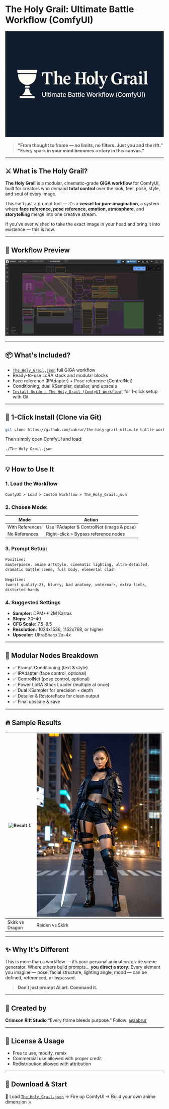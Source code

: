 # The Holy Grail: Ultimate Battle Workflow (ComfyUI)

![The Holy Grail Banner](./banner.png)

> **"From thought to frame — no limits, no filters. Just you and the rift."**
> **"Every spark in your mind becomes a story in this canvas."**

---

## ⚔️ What is The Holy Grail?

**The Holy Grail** is a modular, cinematic-grade **GIGA workflow** for ComfyUI, built for creators who demand **total control** over the look, feel, pose, style, and soul of every image.

This isn't just a prompt tool — it's a **vessel for pure imagination**, a system where **face reference, pose reference, emotion, atmosphere**, and **storytelling** merge into one creative stream.

If you've ever wished to take the exact image in your head and bring it into existence — this is how.

---

## 🧠 Workflow Preview

![Workflow Preview](./The%20Holy%20Grail%20Preview.png)

---

## 📦 What's Included?

* [`The_Holy_Grail.json`](./The%20Holy%20Grail.json) full GIGA workflow
* Ready-to-use LoRA stack and modular blocks
* Face reference (IPAdapter) + Pose reference (ControlNet)
* Conditioning, dual KSampler, detailer, and upscale
* [`Install Guide — The Holy Grail (ComfyUI Workflow)`](./Install%20Guide%20%E2%80%94%20The%20Holy%20Grail%20%28ComfyUI%20Workf...) for 1-click setup with Git

---

## 🚀 1-Click Install (Clone via Git)

```bash
git clone https://github.com/aabrur/the-holy-grail-ultimate-battle-workflow.git
```

Then simply open ComfyUI and load:

```
./The Holy Grail.json
```

---

## 💡 How to Use It

### 1. Load the Workflow

```
ComfyUI > Load > Custom Workflow > The_Holy_Grail.json
```

### 2. Choose Mode:

| Mode            | Action                                    |
| --------------- | ----------------------------------------- |
| With References | Use IPAdapter & ControlNet (image & pose) |
| No References   | Right-click > Bypass reference nodes      |

### 3. Prompt Setup:

```
Positive:
masterpiece, anime artstyle, cinematic lighting, ultra-detailed, dramatic battle scene, full body, elemental clash

Negative:
(worst quality:2), blurry, bad anatomy, watermark, extra limbs, distorted hands
```

### 4. Suggested Settings

* **Sampler:** DPM++ 2M Karras
* **Steps:** 30–40
* **CFG Scale:** 7.5–8.5
* **Resolution:** 1024x1536, 1152x768, or higher
* **Upscaler:** UltraSharp 2x–4x

---

## 🧩 Modular Nodes Breakdown

* ✅ Prompt Conditioning (text & style)
* ✅ IPAdapter (face control, optional)
* ✅ ControlNet (pose control, optional)
* ✅ Power LoRA Stack Loader (multiple at once)
* ✅ Dual KSampler for precision + depth
* ✅ Detailer & RestoreFace for clean output
* ✅ Final upscale & save

---

## 🔥 Sample Results

| ![Result 1](./aabrur-ex%20image%201.jpeg) | ![Result 2](./aabrur-ex%20image%202.jpeg) |
| ----------------------------------------- | ----------------------------------------- |
| Skirk vs Dragon                           | Raiden vs Skirk                           |

---

## ✨ Why It's Different

This is more than a workflow — it’s your personal animation-grade scene generator.
Where others build prompts... **you direct a story**.
Every element you imagine — pose, facial structure, lighting angle, mood — can be defined, referenced, or bypassed.

> **Don’t just prompt AI art. Command it.**

---

## 👑 Created by

**Crimson Rift Studio**
“Every frame bleeds purpose.”
Follow: [@aabrur](https://github.com/aabrur)

---

## 📄 License & Usage

* Free to use, modify, remix
* Commercial use allowed with proper credit
* Redistribution allowed with attribution

---

## 🔗 Download & Start

💾 Load [`The_Holy_Grail.json`](./The%20Holy%20Grail.json) → Fire up ComfyUI → Build your own anime dimension ⚔️
